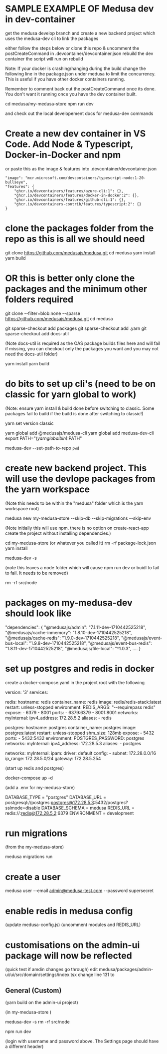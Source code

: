 # SAMPLE EXAMPLE OF Medusa dev in dev-container

<p>
get the medusa develop branch and create a new backend project
which uses the medusa-dev cli to link the packages

either follow the steps below 
or clone this repo & uncomment the postCreateCommand in .devcontainer/devcontainer.json
rebuild the dev container the script will run on rebuild

Note: If your docker is crashing/hanging during the build change the following line in the package.json under medusa to limit the concurrency. This is useful if you have other docker containers running.

Remember to comment back out the postCreateCommand once its done. You don't want it running once you have the dev container built.

cd medusa/my-medusa-store 
npm run dev

and check out the local developement docs for medusa-dev commands

</p>

# Create a new dev container in VS Code. Add Node & Typescript, Docker-in-Docker and npm
<p>or paste this as the image & features into .devcontainer/devcontainer.json</p>

	"image": "mcr.microsoft.com/devcontainers/typescript-node:1-20-bullseye",
	"features": {
		"ghcr.io/devcontainers/features/azure-cli:1": {},
		"ghcr.io/devcontainers/features/docker-in-docker:2": {},
		"ghcr.io/devcontainers/features/github-cli:1": {},
		"ghcr.io/devcontainers-contrib/features/typescript:2": {}
	}

# clone the packages folder from the repo as this is all we should need
git clone https://github.com/medusajs/medusa.git
cd medusa
yarn install
yarn build

# OR this is better only clone the packages and the minimum other folders required
git clone --filter=blob:none --sparse https://github.com/medusajs/medusa.git
cd medusa

git sparse-checkout add packages
git sparse-checkout add .yarn
git sparse-checkout add docs-util

<p>(Note docs-util is required as the OAS package builds files here and will fail if missing, you can checkout only the packages you want and you may not need the docs-util folder)</p>

yarn install
yarn build


# do bits to set up cli's (need to be on classic for yarn global to work)
<p>(Note: ensure yarn install & build done before switching to classic. Some packages fail to build if the build is done after switching to classic!)</p>
yarn set version classic

yarn global add @medusajs/medusa-cli
yarn global add medusa-dev-cli
export PATH="$(yarn global bin):$PATH"

medusa-dev --set-path-to-repo `pwd`

# create new backend project. This will use the devlope packages from the yarn workspace
<p>(Note this needs to be within the "medusa" folder which is the yarn workspace root)</p>

medusa new my-medusa-store --skip-db --skip-migrations --skip-env

<p>(Note initially this will use npm. there is no option on create-react-app create the project without installing dependencies.)</p>

cd my-medusa-store 
(or whatever you called it)
rm -rf package-lock.json
yarn install

medusa-dev -s
<p>(note this leaves a node folder which will cause npm run dev or buidl to fail to fail. It needs to be removed)</p>
rm -rf src/node

# packages on my-medusa-dev should look like
  "dependencies": {
    "@medusajs/admin": "7.1.11-dev-1710442525218",
    "@medusajs/cache-inmemory": "1.8.10-dev-1710442525218",
    "@medusajs/cache-redis": "1.9.0-dev-1710442525218",
    "@medusajs/event-bus-local": "1.9.8-dev-1710442525218",
    "@medusajs/event-bus-redis": "1.8.11-dev-1710442525218",
    "@medusajs/file-local": "^1.0.3",
    ....
  }

# set up postgres and redis in docker
<p>create a docker-compose.yaml in the project root with the following</p>

version: '3'
services:

  redis:
    hostname: redis
    container_name: redis
    image: redis/redis-stack:latest
    restart: unless-stopped
    environment:
      REDIS_ARGS: "--requirepass redis"
    expose:
      - 6379
      - 8001
    ports:
      - 6379:6379
      - 8001:8001
    networks:
      myInternal:
        ipv4_address: 172.28.5.2
        aliases:
          - redis

  postgres:
    hostname: postgres
    container_name: postgres
    image: postgres:latest
    restart: unless-stopped
    shm_size: 128mb
    expose:
      - 5432
    ports:
      - 5432:5432
    environment:
      POSTGRES_PASSWORD: postgres
    networks:
      myInternal:
        ipv4_address: 172.28.5.3
        aliases:
          - postgres

networks:
  myInternal:
    ipam:
      driver: default
      config:
        - subnet: 172.28.0.0/16
          ip_range: 172.28.5.0/24
          gateway: 172.28.5.254


<p>(start up redis and postgres)</p>

docker-compose up -d

<p>(add a .env for my-medusa-store)</p>

DATABASE_TYPE = "postgres"
DATABASE_URL = postgresql://postgres:postgres@172.28.5.3:5432/postgres?sslmode=disable
DATABASE_SCHEMA = medusa
REDIS_URL = redis://:redis@172.28.5.2:6379
ENVIRONMENT = development


# run migrations
<p>(from the my-medusa-store)</p>
medusa migrations run

# create a user
medusa user --email admin@medusa-test.com --password supersecret

# enable redis in medusa config
<p>
(update medusa-config.js)
(uncomment modules and REDIS_URL)
</p>


# customisations on the admin-ui package will now be reflected
<p>
(quick test if amdin changes go through)
edit medusa/packages/admin-ui/ui/src/domain/settings/index.tsx
change line 131 to <h2 className="inter-xlarge-semibold">General (Custom)</h2>
(yarn build on the admin-ui project)
</p>

<p>(in my-medusa-store )</p>
medusa-dev -s
rm -rf src/node

npm run dev 
<p>(login with username and password above. The Settings page should have a different header)</p>





